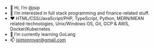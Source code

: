- 👋 Hi, I’m @jsip
- 👀 I’m interested in full stack programming and finance-related stuff.
- ❤  HTML/CSS/JavaScript/PHP, TypeScript, Python, MERN/MEAN related-technologies, Unix/Windows OS, Git, GCP & AWS, Docker/Kubernetes
- 🌱 I’m currently learning GoLang
- 📫 jsimonroyer@gmail.com

<!---
jsip/jsip is a ✨ special ✨ repository because its `README.md` (this file) appears on your GitHub profile.
You can click the Preview link to take a look at your changes.
--->
